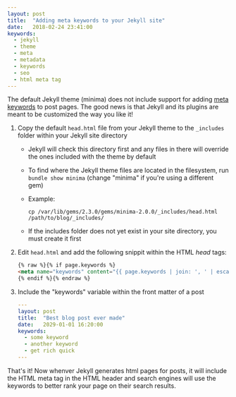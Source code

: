 ```yaml
---
layout: post
title:  "Adding meta keywords to your Jekyll site"
date:   2018-02-24 23:41:00
keywords:
  - jekyll
  - theme
  - meta
  - metadata
  - keywords
  - seo
  - html meta tag
---
```


The default Jekyll theme (minima) does not include support for adding [meta keywords][html-meta-tag] to post pages.
The good news is that Jekyll and its plugins are meant to be customized the way you like it!

1. Copy the default `head.html` file from your Jekyll theme to the `_includes` folder within your Jekyll site directory

   * Jekyll will check this directory first and any files in there will override the ones included with the theme by default

   * To find where the Jekyll theme files are located in the filesystem, run `bundle show minima` (change "minima" if you're using a different gem)

   * Example:

     `cp /var/lib/gems/2.3.0/gems/minima-2.0.0/_includes/head.html /path/to/blog/_includes/`

   * If the includes folder does not yet exist in your site directory, you must create it first

1. Edit `head.html` and add the following snippit within the HTML _head_ tags:

   ```html
   {% raw %}{% if page.keywords %}
   <meta name="keywords" content="{{ page.keywords | join: ', ' | escape }}">
   {% endif %}{% endraw %}
   ```

1. Include the "keywords" variable within the front matter of a post

   ```yaml
   ---
   layout: post
   title:  "Best blog post ever made"
   date:   2029-01-01 16:20:00
   keywords:
     - some keyword
     - another keyword
     - get rich quick
   ---
   ```

That's it! Now whenver Jekyll generates html pages for posts, it will include the HTML meta tag in the HTML header and search engines will use the keywords to better rank your page on their search results.

[html-meta-tag]: https://www.w3schools.com/tags/tag_meta.asp